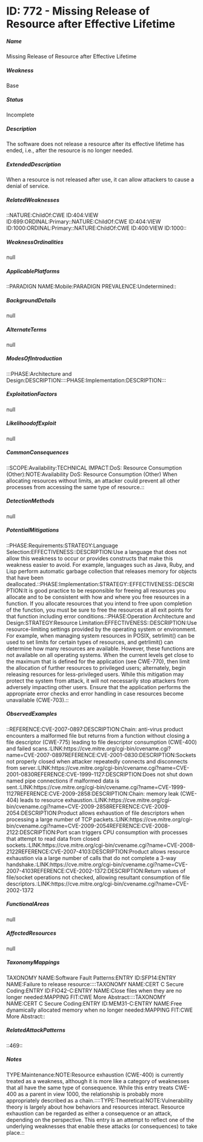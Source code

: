 # ID: 772 - Missing Release of Resource after Effective Lifetime
<h5>Name</h5>Missing Release of Resource after Effective Lifetime
<h5>Weakness</h5>Base
<h5>Status</h5>Incomplete
<h5>Description</h5>The software does not release a resource after its effective lifetime has ended, i.e., after the resource is no longer needed.
<h5>ExtendedDescription</h5>When a resource is not released after use, it can allow attackers to cause a denial of service.
<h5>RelatedWeaknesses</h5>::NATURE:ChildOf:CWE ID:404:VIEW ID:699:ORDINAL:Primary::NATURE:ChildOf:CWE ID:404:VIEW ID:1000:ORDINAL:Primary::NATURE:ChildOf:CWE ID:400:VIEW ID:1000::
<h5>WeaknessOrdinalities</h5>null
<h5>ApplicablePlatforms</h5>::PARADIGN NAME:Mobile:PARADIGN PREVALENCE:Undetermined::
<h5>BackgroundDetails</h5>null
<h5>AlternateTerms</h5>null
<h5>ModesOfIntroduction</h5>:::PHASE:Architecture and Design:DESCRIPTION::::PHASE:Implementation:DESCRIPTION:::
<h5>ExploitationFactors</h5>null
<h5>LikelihoodofExploit</h5>null
<h5>CommonConsequences</h5>::SCOPE:Availability:TECHNICAL IMPACT:DoS: Resource Consumption (Other):NOTE:Availability DoS: Resource Consumption (Other) When allocating resources without limits, an attacker could prevent all other processes from accessing the same type of resource.::
<h5>DetectionMethods</h5>null
<h5>PotentialMitigations</h5>::PHASE:Requirements:STRATEGY:Language Selection:EFFECTIVENESS::DESCRIPTION:Use a language that does not allow this weakness to occur or provides constructs that make this weakness easier to avoid. For example, languages such as Java, Ruby, and Lisp perform automatic garbage collection that releases memory for objects that have been deallocated.::PHASE:Implementation:STRATEGY::EFFECTIVENESS::DESCRIPTION:It is good practice to be responsible for freeing all resources you allocate and to be consistent with how and where you free resources in a function. If you allocate resources that you intend to free upon completion of the function, you must be sure to free the resources at all exit points for that function including error conditions.::PHASE:Operation Architecture and Design:STRATEGY:Resource Limitation:EFFECTIVENESS::DESCRIPTION:Use resource-limiting settings provided by the operating system or environment. For example, when managing system resources in POSIX, setrlimit() can be used to set limits for certain types of resources, and getrlimit() can determine how many resources are available. However, these functions are not available on all operating systems. When the current levels get close to the maximum that is defined for the application (see CWE-770), then limit the allocation of further resources to privileged users; alternately, begin releasing resources for less-privileged users. While this mitigation may protect the system from attack, it will not necessarily stop attackers from adversely impacting other users. Ensure that the application performs the appropriate error checks and error handling in case resources become unavailable (CWE-703).::
<h5>ObservedExamples</h5>::REFERENCE:CVE-2007-0897:DESCRIPTION:Chain: anti-virus product encounters a malformed file but returns from a function without closing a file descriptor (CWE-775) leading to file descriptor consumption (CWE-400) and failed scans.:LINK:https://cve.mitre.org/cgi-bin/cvename.cgi?name=CVE-2007-0897REFERENCE:CVE-2001-0830:DESCRIPTION:Sockets not properly closed when attacker repeatedly connects and disconnects from server.:LINK:https://cve.mitre.org/cgi-bin/cvename.cgi?name=CVE-2001-0830REFERENCE:CVE-1999-1127:DESCRIPTION:Does not shut down named pipe connections if malformed data is sent.:LINK:https://cve.mitre.org/cgi-bin/cvename.cgi?name=CVE-1999-1127REFERENCE:CVE-2009-2858:DESCRIPTION:Chain: memory leak (CWE-404) leads to resource exhaustion.:LINK:https://cve.mitre.org/cgi-bin/cvename.cgi?name=CVE-2009-2858REFERENCE:CVE-2009-2054:DESCRIPTION:Product allows exhaustion of file descriptors when processing a large number of TCP packets.:LINK:https://cve.mitre.org/cgi-bin/cvename.cgi?name=CVE-2009-2054REFERENCE:CVE-2008-2122:DESCRIPTION:Port scan triggers CPU consumption with processes that attempt to read data from closed sockets.:LINK:https://cve.mitre.org/cgi-bin/cvename.cgi?name=CVE-2008-2122REFERENCE:CVE-2007-4103:DESCRIPTION:Product allows resource exhaustion via a large number of calls that do not complete a 3-way handshake.:LINK:https://cve.mitre.org/cgi-bin/cvename.cgi?name=CVE-2007-4103REFERENCE:CVE-2002-1372:DESCRIPTION:Return values of file/socket operations not checked, allowing resultant consumption of file descriptors.:LINK:https://cve.mitre.org/cgi-bin/cvename.cgi?name=CVE-2002-1372
<h5>FunctionalAreas</h5>null
<h5>AffectedResources</h5>null
<h5>TaxonomyMappings</h5>TAXONOMY NAME:Software Fault Patterns:ENTRY ID:SFP14:ENTRY NAME:Failure to release resource::::TAXONOMY NAME:CERT C Secure Coding:ENTRY ID:FIO42-C:ENTRY NAME:Close files when they are no longer needed:MAPPING FIT:CWE More Abstract::::TAXONOMY NAME:CERT C Secure Coding:ENTRY ID:MEM31-C:ENTRY NAME:Free dynamically allocated memory when no longer needed:MAPPING FIT:CWE More Abstract::
<h5>RelatedAttackPatterns</h5>::469::
<h5>Notes</h5>TYPE:Maintenance:NOTE:Resource exhaustion (CWE-400) is currently treated as a weakness, although it is more like a category of weaknesses that all have the same type of consequence. While this entry treats CWE-400 as a parent in view 1000, the relationship is probably more appropriately described as a chain.::::TYPE:Theoretical:NOTE:Vulnerability theory is largely about how behaviors and resources interact. Resource exhaustion can be regarded as either a consequence or an attack, depending on the perspective. This entry is an attempt to reflect one of the underlying weaknesses that enable these attacks (or consequences) to take place.::

